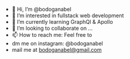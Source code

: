 - 👋 Hi, I’m @bodoganabel
- 👀 I’m interested in fullstack web development
- 🌱 I’m currently learning GraphQl & Apollo
- 💞️ I’m looking to collaborate on ...
- 📫 How to reach me: 
Feel free to
- dm me on instagram: @bodoganabel
- mail me at bodoganabel@gmail.com
